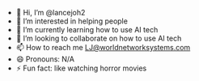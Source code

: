- 👋 Hi, I’m @lancejoh2
- 👀 I’m interested in helping people 
- 🌱 I’m currently learning how to use AI tech 
- 💞️ I’m looking to collaborate on how to use AI tech
- 📫 How to reach me LJ@worldnetworksystems.com
- 😄 Pronouns: N/A
- ⚡ Fun fact: like watching horror movies 

<!---
lancejoh2/lancejoh2 is a ✨ special ✨ repository because its `README.md` (this file) appears on your GitHub profile.
You can click the Preview link to take a look at your changes.
--->
